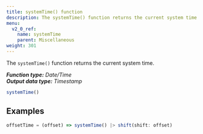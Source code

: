 ```yaml
---
title: systemTime() function
description: The systemTime() function returns the current system time.
menu:
  v2_0_ref:
    name: systemTime
    parent: Miscellaneous
weight: 301
---
```


The `systemTime()` function returns the current system time.

_**Function type:** Date/Time_  
_**Output data type:** Timestamp_

```js
systemTime()
```

## Examples
```js
offsetTime = (offset) => systemTime() |> shift(shift: offset)
```
